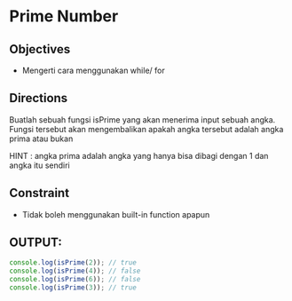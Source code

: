 # Prime Number

## Objectives

- Mengerti cara menggunakan while/ for

## Directions

Buatlah sebuah fungsi isPrime yang akan menerima input sebuah angka. Fungsi tersebut akan mengembalikan apakah angka tersebut adalah angka prima atau bukan

HINT : angka prima adalah angka yang hanya bisa dibagi dengan 1 dan angka itu sendiri

## Constraint

- Tidak boleh menggunakan built-in function apapun

## OUTPUT:

```js
console.log(isPrime(2)); // true
console.log(isPrime(4)); // false
console.log(isPrime(6)); // false
console.log(isPrime(3)); // true
```
